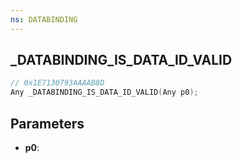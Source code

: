 ```yaml
---
ns: DATABINDING
---
```

## _DATABINDING_IS_DATA_ID_VALID

```c
// 0x1E7130793AAAAB8D
Any _DATABINDING_IS_DATA_ID_VALID(Any p0);
```

## Parameters
* **p0**:
